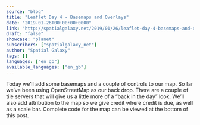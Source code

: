 ```yaml
---
source: "blog"
title: "Leaflet Day 4 - Basemaps and Overlays"
date: "2019-01-26T00:00:00+0000"
link: "http://spatialgalaxy.net/2019/01/26/leaflet-day-4-basemaps-and-overlays/"
draft: "false"
showcase: "planet"
subscribers: ["spatialgalaxy_net"]
author: "Spatial Galaxy"
tags: []
languages: ["en_gb"]
available_languages: ["en_gb"]
---
```


Today we&rsquo;ll add some basemaps and a couple of controls to our map. So far we&rsquo;ve been using OpenStreetMap as our back drop. There are a couple of tile servers that will give us a little more of a &ldquo;back in the day&rdquo; look. We&rsquo;ll also add attribution to the map so we give credit where credit is due, as well as a scale bar. Complete code for the map can be viewed at the bottom of this post.
